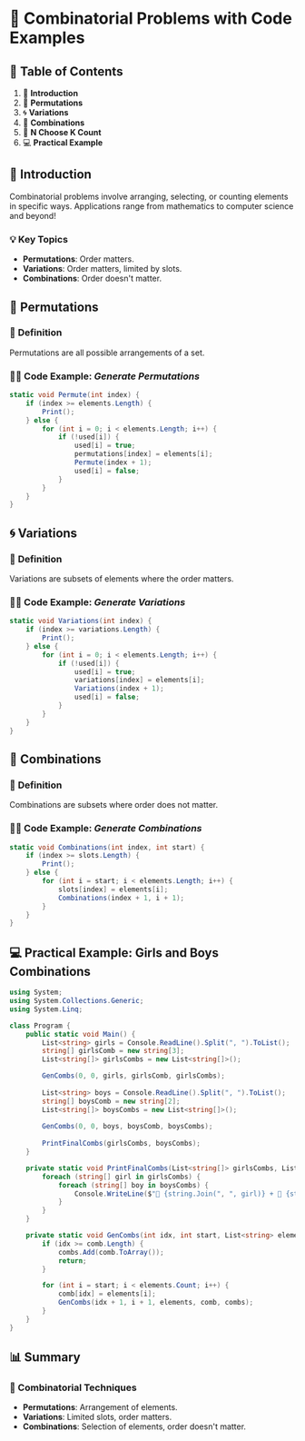 # 🎲 **Combinatorial Problems with Code Examples**


## 📜 **Table of Contents**  
1. 🚀 **Introduction**  
2. 🔄 **Permutations**  
3. 🌀 **Variations**  
4. 🤝 **Combinations**  
5. 🧮 **N Choose K Count**  
6. 💻 **Practical Example**


## 🚀 **Introduction**  

Combinatorial problems involve arranging, selecting, or counting elements in specific ways. Applications range from mathematics to computer science and beyond!  

### 💡 **Key Topics**  
- **Permutations**: Order matters.  
- **Variations**: Order matters, limited by slots.  
- **Combinations**: Order doesn't matter.  


## 🔄 **Permutations**  

### 🔑 **Definition**  
Permutations are all possible arrangements of a set.  

### 👩‍💻 **Code Example**: *Generate Permutations*  

```csharp
static void Permute(int index) {
    if (index >= elements.Length) {
        Print();
    } else {
        for (int i = 0; i < elements.Length; i++) {
            if (!used[i]) {
                used[i] = true;
                permutations[index] = elements[i];
                Permute(index + 1);
                used[i] = false;
            }
        }
    }
}
```

## 🌀 **Variations**  

### 🔑 **Definition**  
Variations are subsets of elements where the order matters.  

### 👩‍💻 **Code Example**: *Generate Variations*  

```csharp
static void Variations(int index) {
    if (index >= variations.Length) {
        Print();
    } else {
        for (int i = 0; i < elements.Length; i++) {
            if (!used[i]) {
                used[i] = true;
                variations[index] = elements[i];
                Variations(index + 1);
                used[i] = false;
            }
        }
    }
}
```

## 🤝 **Combinations**

### 🔑 **Definition**
Combinations are subsets where order does not matter.

### 👩‍💻 **Code Example**: *Generate Combinations*

```csharp
static void Combinations(int index, int start) {
    if (index >= slots.Length) {
        Print();
    } else {
        for (int i = start; i < elements.Length; i++) {
            slots[index] = elements[i];
            Combinations(index + 1, i + 1);
        }
    }
}
```

## 💻 Practical Example: Girls and Boys Combinations

```csharp
using System;
using System.Collections.Generic;
using System.Linq;

class Program {
    public static void Main() {
        List<string> girls = Console.ReadLine().Split(", ").ToList();
        string[] girlsComb = new string[3];
        List<string[]> girlsCombs = new List<string[]>();

        GenCombs(0, 0, girls, girlsComb, girlsCombs);
        
        List<string> boys = Console.ReadLine().Split(", ").ToList();
        string[] boysComb = new string[2];
        List<string[]> boysCombs = new List<string[]>();
        
        GenCombs(0, 0, boys, boysComb, boysCombs);
        
        PrintFinalCombs(girlsCombs, boysCombs);
    }

    private static void PrintFinalCombs(List<string[]> girlsCombs, List<string[]> boysCombs) {
        foreach (string[] girl in girlsCombs) {
            foreach (string[] boy in boysCombs) {
                Console.WriteLine($"👩 {string.Join(", ", girl)} + 👦 {string.Join(", ", boy)}");
            }
        }
    }

    private static void GenCombs(int idx, int start, List<string> elements, string[] comb, List<string[]> combs) {
        if (idx >= comb.Length) {
            combs.Add(comb.ToArray());
            return;
        }

        for (int i = start; i < elements.Count; i++) {
            comb[idx] = elements[i];
            GenCombs(idx + 1, i + 1, elements, comb, combs);
        }
    }
}
```

## 📊 Summary

### 🎯 Combinatorial Techniques
- **Permutations**: Arrangement of elements.
- **Variations**: Limited slots, order matters.
- **Combinations**: Selection of elements, order doesn't matter.
